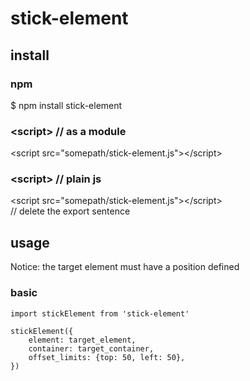 # stick-element

## install

### npm
$ npm install stick-element

### &lt;script&gt; // as a module

&lt;script src="somepath/stick-element.js"&gt;&lt;/script&gt;

### &lt;script&gt; // plain js

&lt;script src="somepath/stick-element.js"&gt;&lt;/script&gt;  
// delete the export sentence

## usage

Notice: the target element must have a position defined

### basic
    import stickElement from 'stick-element'

    stickElement({
        element: target_element,
        container: target_container,
        offset_limits: {top: 50, left: 50},
    })